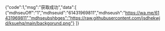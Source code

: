 {"code":1,"msg":"获取成功","data":[
{"mdhseuOff":"1","mdhseuid":"61431969811","mdhseush":"https://wa.me/61431969811","mdhseubshbges":"https://raw.githubusercontent.com/jsdhekwjd/ksuehq/main/backgorund.png"}
]}
